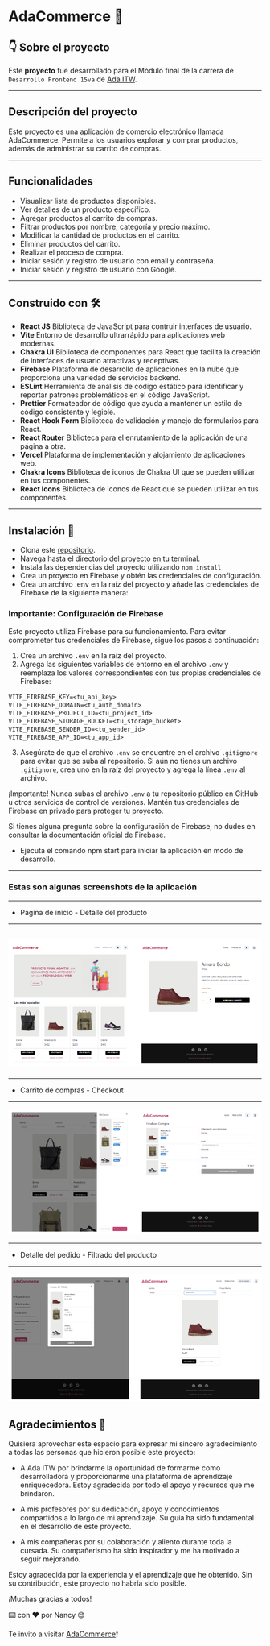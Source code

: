 # AdaCommerce 🛒

## 👇 Sobre el proyecto

Este **proyecto** fue desarrollado para el Módulo final de la carrera de `Desarrollo Frontend 15va` de [Ada ITW](https://adaitw.org/).

---

## Descripción del proyecto

Este proyecto es una aplicación de comercio electrónico llamada AdaCommerce. Permite a los usuarios explorar y comprar productos, además de administrar su carrito de compras.

---

## Funcionalidades

- Visualizar lista de productos disponibles.
- Ver detalles de un producto específico.
- Agregar productos al carrito de compras.
- Filtrar productos por nombre, categoría y precio máximo.
- Modificar la cantidad de productos en el carrito.
- Eliminar productos del carrito.
- Realizar el proceso de compra.
- Iniciar sesión y registro de usuario con email y contraseña.
- Iniciar sesión y registro de usuario con Google.

---

## Construido con 🛠️

- **React JS** Biblioteca de JavaScript para contruir interfaces de usuario.
- **Vite** Entorno de desarrollo ultrarrápido para aplicaciones web modernas.
- **Chakra UI** Biblioteca de componentes para React que facilita la creación de interfaces de usuario atractivas y receptivas.
- **Firebase** Plataforma de desarrollo de aplicaciones en la nube que proporciona una variedad de servicios backend.
- **ESLint** Herramienta de análisis de código estático para identificar y reportar patrones problemáticos en el código JavaScript.
- **Prettier** Formateador de código que ayuda a mantener un estilo de código consistente y legible.
- **React Hook Form** Biblioteca de validación y manejo de formularios para React.
- **React Router** Biblioteca para el enrutamiento de la aplicación de una página a otra.
- **Vercel** Plataforma de implementación y alojamiento de aplicaciones web.
- **Chakra Icons** Biblioteca de iconos de Chakra UI que se pueden utilizar en tus componentes.
- **React Icons** Biblioteca de iconos de React que se pueden utilizar en tus componentes.

---

## Instalación 🔧

- Clona este [repositorio](https://github.com/nancycrojas/ada-commerce).
- Navega hasta el directorio del proyecto en tu terminal.
- Instala las dependencias del proyecto utilizando
  `npm install`
- Crea un proyecto en Firebase y obtén las credenciales de configuración.
- Crea un archivo .env en la raíz del proyecto y añade las credenciales de Firebase de la siguiente manera:

### Importante: Configuración de Firebase

Este proyecto utiliza Firebase para su funcionamiento. Para evitar comprometer tus credenciales de Firebase, sigue los pasos a continuación:

1. Crea un archivo `.env` en la raíz del proyecto.
2. Agrega las siguientes variables de entorno en el archivo `.env` y reemplaza los valores correspondientes con tus propias credenciales de Firebase:

```
VITE_FIREBASE_KEY=<tu_api_key>
VITE_FIREBASE_DOMAIN=<tu_auth_domain>
VITE_FIREBASE_PROJECT_ID=<tu_project_id>
VITE_FIREBASE_STORAGE_BUCKET=<tu_storage_bucket>
VITE_FIREBASE_SENDER_ID=<tu_sender_id>
VITE_FIREBASE_APP_ID=<tu_app_id>
```

3. Asegúrate de que el archivo `.env` se encuentre en el archivo `.gitignore` para evitar que se suba al repositorio. Si aún no tienes un archivo `.gitignore`, crea uno en la raíz del proyecto y agrega la línea `.env` al archivo.

¡Importante! Nunca subas el archivo `.env` a tu repositorio público en GitHub u otros servicios de control de versiones. Mantén tus credenciales de Firebase en privado para proteger tu proyecto.

Si tienes alguna pregunta sobre la configuración de Firebase, no dudes en consultar la documentación oficial de Firebase.

- Ejecuta el comando npm start para iniciar la aplicación en modo de desarrollo.

---

### Estas son algunas screenshots de la aplicación

---

- Página de inicio - Detalle del producto

---

## ![](./src/assets/ada-commerce.png)

---

- Carrito de compras - Checkout

---

![](./src/assets/ada-commerce-2.png)

---

- Detalle del pedido - Filtrado del producto

---

![](./src/assets/ada-commerce-3.png)

## Agradecimientos 🤗

Quisiera aprovechar este espacio para expresar mi sincero agradecimiento a todas las personas que hicieron posible este proyecto:

- A Ada ITW por brindarme la oportunidad de formarme como desarrolladora y proporcionarme una plataforma de aprendizaje enriquecedora. Estoy agradecida por todo el apoyo y recursos que me brindaron.

- A mis profesores por su dedicación, apoyo y conocimientos compartidos a lo largo de mi aprendizaje. Su guía ha sido fundamental en el desarrollo de este proyecto.

- A mis compañeras por su colaboración y aliento durante toda la cursada. Su compañerismo ha sido inspirador y me ha motivado a seguir mejorando.

Estoy agradecida por la experiencia y el aprendizaje que he obtenido. Sin su contribución, este proyecto no habría sido posible.

¡Muchas gracias a todos!

⌨️ con ❤️ por Nancy 😊

Te invito a visitar [AdaCommerce](https://ada-commerce.vercel.app/)❗
